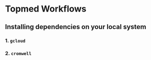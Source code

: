 # Topmed Workflows

## Installing dependencies on your local system

### 1. `gcloud`

### 2. `cromwell`
